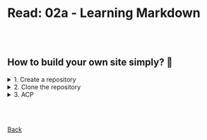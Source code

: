 # Read: 02a - Learning Markdown

<br><br>

## How to build your own site simply? :thinking:	

<details>
<summary> 1. Create a repository </summary>
From GitHub  create a new repository as shown:
<img alt="create repo." src="files\repo.png">
</details>

<details>
<summary> 2. Clone the repository </summary>
<img alt="Clone repo." src="files\clone.png">
</details>

<details>
<summary> 3. ACP </summary>
Add, commit, and push your changes:
<img alt="acp" src="files\acp.png">
</details>



<br><br>

[Back](README.md)